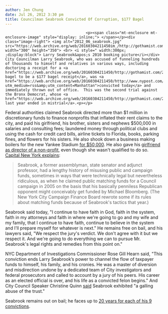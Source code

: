 ```yaml
---
author: Jen Chung
date: Jul 26, 2012 3:30 pm
title: Councilman Seabrook Convicted Of Corruption, $177 Bagel
---
```


	
										<p><span class="mt-enclosure mt-enclosure-image" style="display: inline;"> </span></p><div class="image-right"> <img alt="2012_06_seabrook.jpg" src="https://web.archive.org/web/20160304211450im_/http://gothamist.com/attachments/jen/2012_06_seabrook.jpg" width="300" height="350"> <br> <i style=" width:300px; ;display:block"> Larry Seabrook&apos;s 2010 booking picture</i></div> City Councilman Larry Seabrook, who was accused of funneling hundreds of thousands to himself and relatives in various ways, including doctoring a receipt for a <a href="https://web.archive.org/web/20160304211450/http://gothamist.com/2010/02/11/the_hunt_for_the_177_bagel.php">$7 bagel to be a $177 bagel receipt</a>, was <a href="https://web.archive.org/web/20160304211450/http://www.nypost.com/p/news/local/manhattan/city_councilman_larry_seabrook_convicted_pQ4SWL44SAwc5mecL0Wo0M?utm_medium=rss&amp;utm_content=Manhattan">convicted today</a> and immediately thrown out of office.  This was the second trial against the Bronx Democrat, whose <a href="https://web.archive.org/web/20160304211450/http://gothamist.com/2011/12/10/jury_mistrial_in_case_of_177_bagel.php">trial last year ended in mistrial</a>.<p></p>

<p>Federal authorities claimed Seabrook directed more than $1 million in discretionary funds to finance nonprofits that inflated their rent claims to the city, and paid his girlfriend, his brother, sisters and nephews $500,000 in salaries and consulting fees; laundered money through political clubs and using the cash for credit card bills, airline tickets to Florida, books, parking fines, and flowers for his sisters.  He also shook down a business making boilers for the new Yankee Stadium <a href="https://web.archive.org/web/20160304211450/http://gothamist.com/2011/11/10/corruption_trial_of_177_bagel_counc.php">for $50,000</a>. He also gave his <a href="https://web.archive.org/web/20160304211450/http://www.nydailynews.com/new-york/jury-councilman-larry-seabrook-guilty-corruption-article-1.1122364">girlfriend as director of a non-profit</a>, even though she wasn&apos;t qualified to do so.  <a href="https://web.archive.org/web/20160304211450/http://www.capitalnewyork.com/article/politics/2012/07/6293473/seabrook-convicted-abuses-quinn-calls-galling">Capital New York explains</a>: </p><blockquote>Seabrook, a former assemblyman, state senator and adjunct professor, had a lengthy history of misusing public and campaign funds, sometimes in ways that were technically legal but nevertheless ridiculous, as when he claimed public matching funds for a Council campaign in 2005 on the basis that his basically penniless Republican opponent might conceivably get funded by Michael Bloomberg. (The New York City Campaign Finance Board rewrote some if its rules about matching funds because of Seabrook&apos;s tactics that year.)</blockquote>Seabrook said today, &quot;I continue to have faith in God, faith in the system, faith in my attorneys and faith in where we&apos;re going to go and my wife and my family, that I continue to have faith, continue to believe in the system and I&apos;ll prepare myself for whatever is next.&quot; He remains free on bail, and his lawyers said, &quot;We respect the jury&apos;s verdict. We don&apos;t agree with it but we respect it. And we&apos;re going to do everything we can to pursue Mr. Seabrook&apos;s legal rights and remedies from this point on.&quot;<p></p>

<p>NYC Department of Investigations Commissioner Rose Gill Hearn said, &quot;This conviction ends Larry Seabrook&#x2019;s power to channel the flow of taxpayer funds to himself, his family, and his cronies. He was a master of diversion and misdirection undone by a dedicated team of City investigators and federal prosecutors and called to account by a jury of his peers. His career as an elected official is over, and his life as a convicted felon begins.&quot; And City Council Speaker Christine Quinn <a href="https://web.archive.org/web/20160304211450/http://www.capitalnewyork.com/article/politics/2012/07/6293473/seabrook-convicted-abuses-quinn-calls-galling">said</a> Seabrook exhibited &quot;a galling abuse of the trust.&quot; </p>

<p>Seabrook remains out on bail; he faces up to <a href="https://web.archive.org/web/20160304211450/http://www.nypost.com/p/news/local/manhattan/city_councilman_larry_seabrook_convicted_pQ4SWL44SAwc5mecL0Wo0M?utm_medium=rss&amp;utm_content=Manhattan">20 years for each of his 9 convictions</a>.</p>					
										
									
				